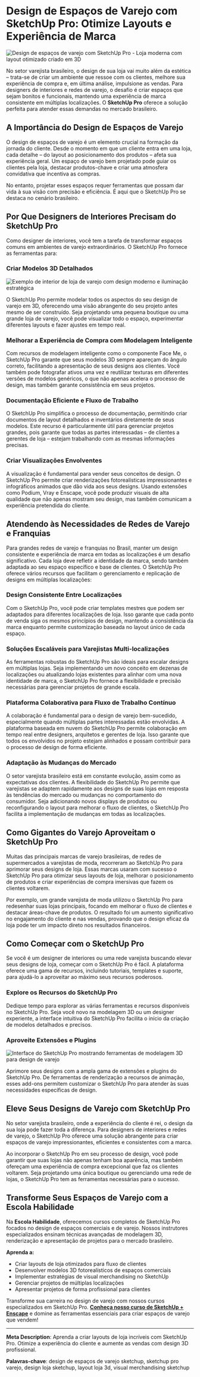 # Design de Espaços de Varejo com SketchUp Pro: Otimize Layouts e Experiência de Marca

![Design de espaços de varejo com SketchUp Pro - Loja moderna com layout otimizado criado em 3D](/images/blog/design-espacos-varejo-sketchup-pro/retail-design-sketchup-hero.jpg)

No setor varejista brasileiro, o design de sua loja vai muito além da estética – trata-se de criar um ambiente que ressoe com os clientes, melhore sua experiência de compra e, em última análise, impulsione as vendas. Para designers de interiores e redes de varejo, o desafio é criar espaços que sejam bonitos e funcionais, mantendo uma experiência de marca consistente em múltiplas localizações. O **SketchUp Pro** oferece a solução perfeita para atender essas demandas no mercado brasileiro.

## A Importância do Design de Espaços de Varejo

O design de espaços de varejo é um elemento crucial na formação da jornada do cliente. Desde o momento em que um cliente entra em uma loja, cada detalhe – do layout ao posicionamento dos produtos – afeta sua experiência geral. Um espaço de varejo bem projetado pode guiar os clientes pela loja, destacar produtos-chave e criar uma atmosfera convidativa que incentiva as compras.

No entanto, projetar esses espaços requer ferramentas que possam dar vida à sua visão com precisão e eficiência. É aqui que o SketchUp Pro se destaca no cenário brasileiro.

## Por Que Designers de Interiores Precisam do SketchUp Pro

Como designer de interiores, você tem a tarefa de transformar espaços comuns em ambientes de varejo extraordinários. O SketchUp Pro fornece as ferramentas para:

### Criar Modelos 3D Detalhados

![Exemplo de interior de loja de varejo com design moderno e iluminação estratégica](/images/blog/design-espacos-varejo-sketchup-pro/retail-interior-example.jpg)

O SketchUp Pro permite modelar todos os aspectos do seu design de varejo em 3D, oferecendo uma visão abrangente do seu projeto antes mesmo de ser construído. Seja projetando uma pequena boutique ou uma grande loja de varejo, você pode visualizar todo o espaço, experimentar diferentes layouts e fazer ajustes em tempo real.

### Melhorar a Experiência de Compra com Modelagem Inteligente

Com recursos de modelagem inteligente como o componente Face Me, o SketchUp Pro garante que seus modelos 3D sempre apareçam do ângulo correto, facilitando a apresentação de seus designs aos clientes. Você também pode fotografar ativos uma vez e reutilizar texturas em diferentes versões de modelos genéricos, o que não apenas acelera o processo de design, mas também garante consistência em seus projetos.

### Documentação Eficiente e Fluxo de Trabalho

O SketchUp Pro simplifica o processo de documentação, permitindo criar documentos de layout detalhados e inventários diretamente de seus modelos. Este recurso é particularmente útil para gerenciar projetos grandes, pois garante que todas as partes interessadas – de clientes a gerentes de loja – estejam trabalhando com as mesmas informações precisas.

### Criar Visualizações Envolventes

A visualização é fundamental para vender seus conceitos de design. O SketchUp Pro permite criar renderizações fotorealísticas impressionantes e infográficos animados que dão vida aos seus designs. Usando extensões como Podium, Vray e Enscape, você pode produzir visuais de alta qualidade que não apenas mostram seu design, mas também comunicam a experiência pretendida do cliente.

## Atendendo às Necessidades de Redes de Varejo e Franquias

Para grandes redes de varejo e franquias no Brasil, manter um design consistente e experiência de marca em todas as localizações é um desafio significativo. Cada loja deve refletir a identidade da marca, sendo também adaptada ao seu espaço específico e base de clientes. O SketchUp Pro oferece vários recursos que facilitam o gerenciamento e replicação de designs em múltiplas localizações:

### Design Consistente Entre Localizações

Com o SketchUp Pro, você pode criar templates mestres que podem ser adaptados para diferentes localizações de loja. Isso garante que cada ponto de venda siga os mesmos princípios de design, mantendo a consistência da marca enquanto permite customização baseada no layout único de cada espaço.

### Soluções Escaláveis para Varejistas Multi-localizações

As ferramentas robustas do SketchUp Pro são ideais para escalar designs em múltiplas lojas. Seja implementando um novo conceito em dezenas de localizações ou atualizando lojas existentes para alinhar com uma nova identidade de marca, o SketchUp Pro fornece a flexibilidade e precisão necessárias para gerenciar projetos de grande escala.

### Plataforma Colaborativa para Fluxo de Trabalho Contínuo

A colaboração é fundamental para o design de varejo bem-sucedido, especialmente quando múltiplas partes interessadas estão envolvidas. A plataforma baseada em nuvem do SketchUp Pro permite colaboração em tempo real entre designers, arquitetos e gerentes de loja. Isso garante que todos os envolvidos no projeto estejam alinhados e possam contribuir para o processo de design de forma eficiente.

### Adaptação às Mudanças do Mercado

O setor varejista brasileiro está em constante evolução, assim como as expectativas dos clientes. A flexibilidade do SketchUp Pro permite que varejistas se adaptem rapidamente aos designs de suas lojas em resposta às tendências do mercado ou mudanças no comportamento do consumidor. Seja adicionando novos displays de produtos ou reconfigurando o layout para melhorar o fluxo de clientes, o SketchUp Pro facilita a implementação de mudanças em todas as localizações.

## Como Gigantes do Varejo Aproveitam o SketchUp Pro

Muitas das principais marcas de varejo brasileiras, de redes de supermercados a varejistas de moda, recorreram ao SketchUp Pro para aprimorar seus designs de loja. Essas marcas usaram com sucesso o SketchUp Pro para otimizar seus layouts de loja, melhorar o posicionamento de produtos e criar experiências de compra imersivas que fazem os clientes voltarem.

Por exemplo, um grande varejista de moda utilizou o SketchUp Pro para redesenhar suas lojas principais, focando em melhorar o fluxo de clientes e destacar áreas-chave de produtos. O resultado foi um aumento significativo no engajamento do cliente e nas vendas, provando que o design eficaz da loja pode ter um impacto direto nos resultados financeiros.

## Como Começar com o SketchUp Pro

Se você é um designer de interiores ou uma rede varejista buscando elevar seus designs de loja, começar com o SketchUp Pro é fácil. A plataforma oferece uma gama de recursos, incluindo tutoriais, templates e suporte, para ajudá-lo a aproveitar ao máximo seus recursos poderosos.

### Explore os Recursos do SketchUp Pro

Dedique tempo para explorar as várias ferramentas e recursos disponíveis no SketchUp Pro. Seja você novo na modelagem 3D ou um designer experiente, a interface intuitiva do SketchUp Pro facilita o início da criação de modelos detalhados e precisos.

### Aproveite Extensões e Plugins

![Interface do SketchUp Pro mostrando ferramentas de modelagem 3D para design de varejo](/images/blog/design-espacos-varejo-sketchup-pro/sketchup-interface.jpg)

Aprimore seus designs com a ampla gama de extensões e plugins do SketchUp Pro. De ferramentas de renderização a recursos de animação, esses add-ons permitem customizar o SketchUp Pro para atender às suas necessidades específicas de design.

## Eleve Seus Designs de Varejo com SketchUp Pro

No setor varejista brasileiro, onde a experiência do cliente é rei, o design da sua loja pode fazer toda a diferença. Para designers de interiores e redes de varejo, o SketchUp Pro oferece uma solução abrangente para criar espaços de varejo impressionantes, eficientes e consistentes com a marca.

Ao incorporar o SketchUp Pro em seu processo de design, você pode garantir que suas lojas não apenas tenham boa aparência, mas também ofereçam uma experiência de compra excepcional que faz os clientes voltarem. Seja projetando uma única boutique ou gerenciando uma rede de lojas, o SketchUp Pro tem as ferramentas necessárias para o sucesso.

## Transforme Seus Espaços de Varejo com a Escola Habilidade

Na **Escola Habilidade**, oferecemos cursos completos de SketchUp Pro focados no design de espaços comerciais e de varejo. Nossos instrutores especializados ensinam técnicas avançadas de modelagem 3D, renderização e apresentação de projetos para o mercado brasileiro.

**Aprenda a:**
- Criar layouts de loja otimizados para fluxo de clientes
- Desenvolver modelos 3D fotorealísticos de espaços comerciais  
- Implementar estratégias de visual merchandising no SketchUp
- Gerenciar projetos de múltiplas localizações
- Apresentar projetos de forma profissional para clientes

Transforme sua carreira no design de varejo com nossos cursos especializados em SketchUp Pro. [**Conheça nosso curso de SketchUp + Enscape**](https://www.escolahabilidade.com/cursos/sketchup-enscape) e domine as ferramentas essenciais para criar espaços de varejo que vendem!

---

**Meta Description**: Aprenda a criar layouts de loja incríveis com SketchUp Pro. Otimize a experiência do cliente e aumente as vendas com design 3D profissional.

**Palavras-chave**: design de espaços de varejo sketchup, sketchup pro varejo, design loja sketchup, layout loja 3d, visual merchandising sketchup